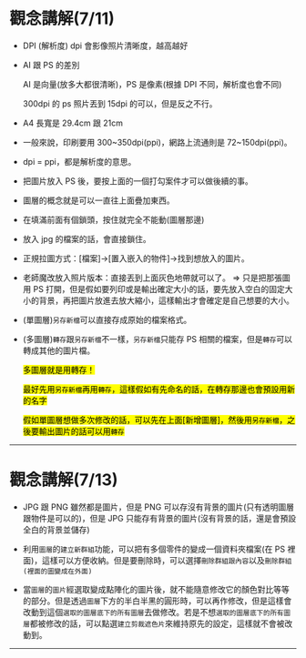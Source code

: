 # 觀念講解(7/11)

- DPI (解析度)
  dpi 會影像照片清晰度，越高越好

- AI 跟 PS 的差別

  AI 是向量(放多大都很清晰)，PS 是像素(根據 DPI 不同，解析度也會不同)

  300dpi 的 ps 照片丟到 15dpi 的可以，但是反之不行。

- A4 長寬是 29.4cm 跟 21cm

- 一般來說，印刷要用 300~350dpi(ppi)，網路上流通則是 72~150dpi(ppi)。

- dpi = ppi，都是解析度的意思。

- 把圖片放入 PS 後，要按上面的一個打勾案件才可以做後續的事。

- 圖層的概念就是可以一直往上面疊加東西。

- 在填滿前面有個鎖頭，按住就完全不能動(圖層那邊)

- 放入 jpg 的檔案的話，會直接鎖住。

- 正規拉圖方式：[檔案]->[置入嵌入的物件]->找到想放入的圖片。

- 老師魔改放入照片版本：直接丟到上面灰色地帶就可以了。 => 只是把那張圖用 PS 打開，但是假如要列印或是輸出確定大小的話，要先放入空白的固定大小的背景，再把圖片放進去放大縮小，這樣輸出才會確定是自己想要的大小。

- (單圖層)`另存新檔`可以直接存成原始的檔案格式。

- (多圖層)`轉存`跟`另存新檔`不一樣，`另存新檔`只能存 PS 相關的檔案，但是`轉存`可以轉成其他的圖片檔。

  <mark>多圖層就是用轉存！</mark>

  <mark>最好先用`另存新檔`再用`轉存`，這樣假如有先命名的話，在轉存那邊也會預設用新的名字</mark>

  <mark>假如單圖層想做多次修改的話，可以先在上面[新增圖層]，然後用`另存新檔`，之後要輸出圖片的話可以用`轉存`</mark>

---

# 觀念講解(7/13)

- JPG 跟 PNG 雖然都是圖片，但是 PNG 可以存沒有背景的圖片(只有透明圖層跟物件是可以的)，但是 JPG 只能存有背景的圖片(沒有背景的話，還是會預設全白的背景並儲存)

- 利用`圖層`的`建立新群組`功能，可以把有多個零件的變成一個資料夾檔案(在 PS 裡面)，這樣可以方便收納。但是要刪除時，可以選擇`刪除群組跟內容`以及`刪除群組(裡面的圖變成在外面)`

- 當`圖層`的`圖片`經選取變成點陣化的圖片後，就不能隨意修改它的顏色對比等等的部分。但是透過`圖層`下方的半白半黑的圓形時，可以再作修改，但是這樣會改動到這個`選取的圖層底下的所有圖層`去做修改。若是不想`選取的圖層底下的所有圖層`都被修改的話，可以點選`建立剪裁遮色片`來維持原先的設定，這樣就不會被改動到。

---

